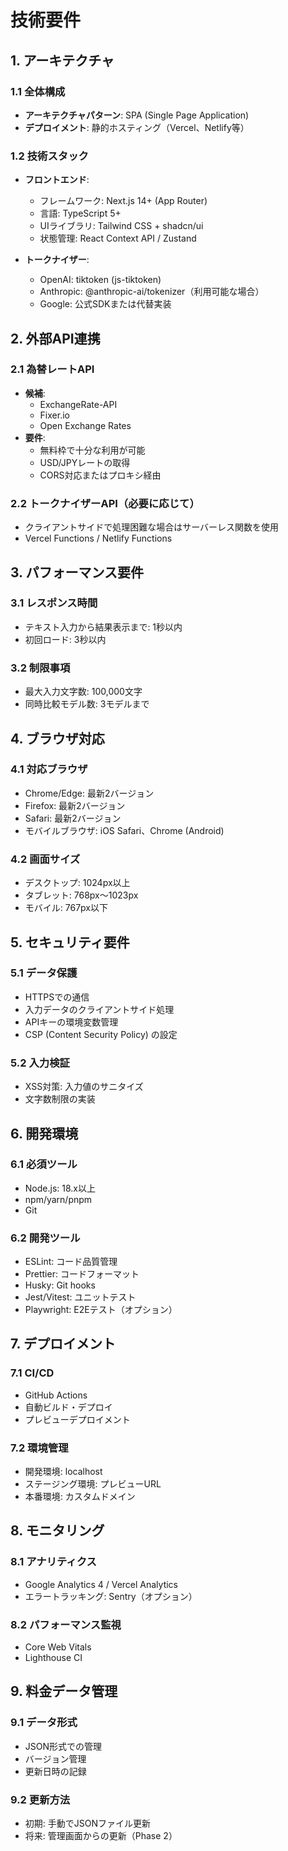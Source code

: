 # 技術要件

## 1. アーキテクチャ

### 1.1 全体構成
- **アーキテクチャパターン**: SPA (Single Page Application)
- **デプロイメント**: 静的ホスティング（Vercel、Netlify等）

### 1.2 技術スタック
- **フロントエンド**:
  - フレームワーク: Next.js 14+ (App Router)
  - 言語: TypeScript 5+
  - UIライブラリ: Tailwind CSS + shadcn/ui
  - 状態管理: React Context API / Zustand
  
- **トークナイザー**:
  - OpenAI: tiktoken (js-tiktoken)
  - Anthropic: @anthropic-ai/tokenizer（利用可能な場合）
  - Google: 公式SDKまたは代替実装

## 2. 外部API連携

### 2.1 為替レートAPI
- **候補**:
  - ExchangeRate-API
  - Fixer.io
  - Open Exchange Rates
- **要件**:
  - 無料枠で十分な利用が可能
  - USD/JPYレートの取得
  - CORS対応またはプロキシ経由

### 2.2 トークナイザーAPI（必要に応じて）
- クライアントサイドで処理困難な場合はサーバーレス関数を使用
- Vercel Functions / Netlify Functions

## 3. パフォーマンス要件

### 3.1 レスポンス時間
- テキスト入力から結果表示まで: 1秒以内
- 初回ロード: 3秒以内

### 3.2 制限事項
- 最大入力文字数: 100,000文字
- 同時比較モデル数: 3モデルまで

## 4. ブラウザ対応

### 4.1 対応ブラウザ
- Chrome/Edge: 最新2バージョン
- Firefox: 最新2バージョン
- Safari: 最新2バージョン
- モバイルブラウザ: iOS Safari、Chrome (Android)

### 4.2 画面サイズ
- デスクトップ: 1024px以上
- タブレット: 768px〜1023px
- モバイル: 767px以下

## 5. セキュリティ要件

### 5.1 データ保護
- HTTPSでの通信
- 入力データのクライアントサイド処理
- APIキーの環境変数管理
- CSP (Content Security Policy) の設定

### 5.2 入力検証
- XSS対策: 入力値のサニタイズ
- 文字数制限の実装

## 6. 開発環境

### 6.1 必須ツール
- Node.js: 18.x以上
- npm/yarn/pnpm
- Git

### 6.2 開発ツール
- ESLint: コード品質管理
- Prettier: コードフォーマット
- Husky: Git hooks
- Jest/Vitest: ユニットテスト
- Playwright: E2Eテスト（オプション）

## 7. デプロイメント

### 7.1 CI/CD
- GitHub Actions
- 自動ビルド・デプロイ
- プレビューデプロイメント

### 7.2 環境管理
- 開発環境: localhost
- ステージング環境: プレビューURL
- 本番環境: カスタムドメイン

## 8. モニタリング

### 8.1 アナリティクス
- Google Analytics 4 / Vercel Analytics
- エラートラッキング: Sentry（オプション）

### 8.2 パフォーマンス監視
- Core Web Vitals
- Lighthouse CI

## 9. 料金データ管理

### 9.1 データ形式
- JSON形式での管理
- バージョン管理
- 更新日時の記録

### 9.2 更新方法
- 初期: 手動でJSONファイル更新
- 将来: 管理画面からの更新（Phase 2）
